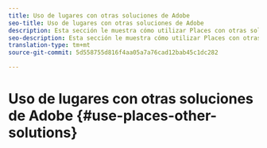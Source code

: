 ```yaml
---
title: Uso de lugares con otras soluciones de Adobe
seo-title: Uso de lugares con otras soluciones de Adobe
description: Esta sección le muestra cómo utilizar Places con otras soluciones de Adobe.
seo-description: Esta sección le muestra cómo utilizar Places con otras soluciones de Adobe.
translation-type: tm+mt
source-git-commit: 5d558755d816f4aa05a7a76cad12bab45c1dc282

---
```



# Uso de lugares con otras soluciones de Adobe {#use-places-other-solutions}

